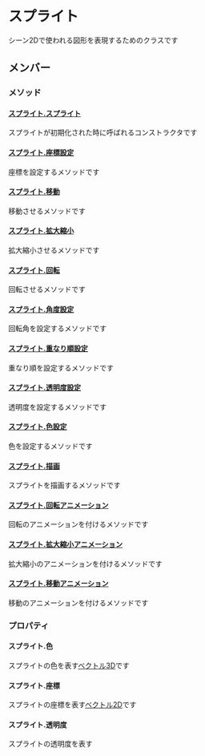 # スプライト

シーン2Dで使われる図形を表現するためのクラスです

## メンバー

### メソッド

#### [スプライト.スプライト](/lib/2d/sprite/constructor)

スプライトが初期化された時に呼ばれるコンストラクタです

#### [スプライト.座標設定](/lib/2d/sprite/setPos)

座標を設定するメソッドです

#### [スプライト.移動](/lib/2d/sprite/move)

移動させるメソッドです

#### [スプライト.拡大縮小](/lib/2d/sprite/scale)

拡大縮小させるメソッドです

#### [スプライト.回転](/lib/2d/sprite/rotate)

回転させるメソッドです

#### [スプライト.角度設定](/lib/2d/sprite/setAngle)

回転角を設定するメソッドです

#### [スプライト.重なり順設定](/lib/2d/sprite/setZIndex)

重なり順を設定するメソッドです

#### [スプライト.透明度設定](/lib/2d/sprite/setTransparency)

透明度を設定するメソッドです

#### [スプライト.色設定](/lib/2d/sprite/setColor)

色を設定するメソッドです

#### [スプライト.描画](/lib/2d/sprite/draw)

スプライトを描画するメソッドです

#### [スプライト.回転アニメーション](/lib/2d/sprite/rotateAnimation)

回転のアニメーションを付けるメソッドです

#### [スプライト.拡大縮小アニメーション](/lib/2d/sprite/scaleAnimation)

拡大縮小のアニメーションを付けるメソッドです

#### [スプライト.移動アニメーション](/lib/2d/sprite/translateAnimation)

移動のアニメーションを付けるメソッドです

### プロパティ

#### スプライト.色

スプライトの色を表す[ベクトル3D](/lib/math/vec3)です

#### スプライト.座標

スプライトの座標を表す[ベクトル2D](/lib/math/vec2)です

#### スプライト.透明度

スプライトの透明度を表す